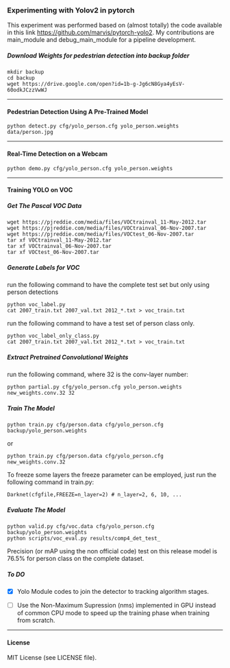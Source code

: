 ### Experimenting with Yolov2 in pytorch
This experiment was performed based on (almost totally) the code available in this link https://github.com/marvis/pytorch-yolo2. My contributions are main_module and debug_main_module for a pipeline development.

##### Download Weights for pedestrian detection into backup folder
```
mkdir backup
cd backup
wget https://drive.google.com/open?id=1b-g-Jg6cN8Gya4yEsV-60odkJCzzVwWJ
```
---
#### Pedestrian Detection Using A Pre-Trained Model
```
python detect.py cfg/yolo_person.cfg yolo_person.weights data/person.jpg
```
---
#### Real-Time Detection on a Webcam
```
python demo.py cfg/yolo_person.cfg yolo_person.weights
```
---
#### Training YOLO on VOC
##### Get The Pascal VOC Data
```
wget https://pjreddie.com/media/files/VOCtrainval_11-May-2012.tar
wget https://pjreddie.com/media/files/VOCtrainval_06-Nov-2007.tar
wget https://pjreddie.com/media/files/VOCtest_06-Nov-2007.tar
tar xf VOCtrainval_11-May-2012.tar
tar xf VOCtrainval_06-Nov-2007.tar
tar xf VOCtest_06-Nov-2007.tar
```
##### Generate Labels for VOC
run the following command to have the complete test set but only using person detections
```
python voc_label.py
cat 2007_train.txt 2007_val.txt 2012_*.txt > voc_train.txt
```
run the following command to have a test set of person class only.
```
python voc_label_only_class.py
cat 2007_train.txt 2007_val.txt 2012_*.txt > voc_train.txt
```
##### Extract Pretrained Convolutional Weights
run the following command, where 32 is the conv-layer number:
```
python partial.py cfg/yolo_person.cfg yolo_person.weights new_weights.conv.32 32
```
##### Train The Model
```
python train.py cfg/person.data cfg/yolo_person.cfg backup/yolo_person.weights
```
or
```
python train.py cfg/person.data cfg/yolo_person.cfg new_weights.conv.32
```
To freeze some layers the freeze parameter can be employed, just run the following command in train.py:
```
Darknet(cfgfile,FREEZE=n_layer=2) # n_layer=2, 6, 10, ...
```
##### Evaluate The Model
```
python valid.py cfg/voc.data cfg/yolo_person.cfg backup/yolo_person.weights
python scripts/voc_eval.py results/comp4_det_test_
```

Precision (or mAP using the non official code) test on this release model is 76.5% for person class on the complete dataset.


##### To DO
- [X] Yolo Module codes to join the detector to tracking algorithm stages.
- [ ] Use the Non-Maximum Supression (nms) implemented in GPU instead of common CPU mode to speed up the training phase when training from scratch.


---
#### License
MIT License (see LICENSE file).
